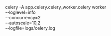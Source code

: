 celery -A app.celery.celery_worker.celery worker \
 --loglevel=info \
 --concurrency=2 \
 --autoscale=10,2 \
 --logfile=logs/celery.log
